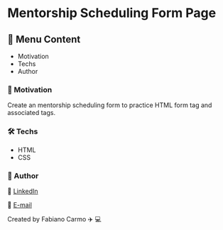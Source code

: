 # Mentorship Scheduling Form Page

## :memo: Menu Content

- Motivation
- Techs
- Author

### :dart: Motivation

Create an mentorship scheduling form to practice HTML form tag and associated tags.

### :hammer_and_wrench: Techs

- HTML
- CSS

### :raising_hand: Author

:link: [LinkedIn](https://www.linkedin.com/in/fabiano-carmo/)

:email: [E-mail](mailto:fabianopc@yahoo.com)

Created by Fabiano Carmo :airplane: :computer:

